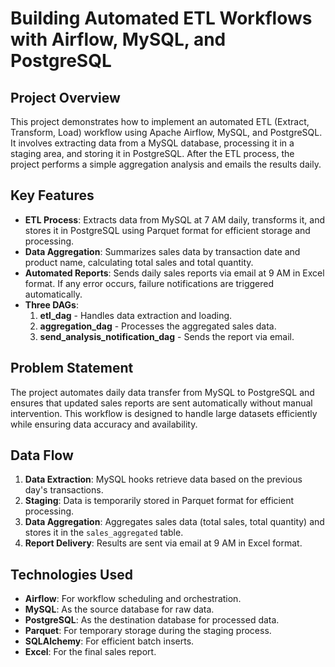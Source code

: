 # Building Automated ETL Workflows with Airflow, MySQL, and PostgreSQL

## Project Overview
This project demonstrates how to implement an automated ETL (Extract, Transform, Load) workflow using Apache Airflow, MySQL, and PostgreSQL. It involves extracting data from a MySQL database, processing it in a staging area, and storing it in PostgreSQL. After the ETL process, the project performs a simple aggregation analysis and emails the results daily.

## Key Features
- **ETL Process**: Extracts data from MySQL at 7 AM daily, transforms it, and stores it in PostgreSQL using Parquet format for efficient storage and processing.
- **Data Aggregation**: Summarizes sales data by transaction date and product name, calculating total sales and total quantity.
- **Automated Reports**: Sends daily sales reports via email at 9 AM in Excel format. If any error occurs, failure notifications are triggered automatically.
- **Three DAGs**: 
  1. **etl_dag** - Handles data extraction and loading.
  2. **aggregation_dag** - Processes the aggregated sales data.
  3. **send_analysis_notification_dag** - Sends the report via email.

## Problem Statement
The project automates daily data transfer from MySQL to PostgreSQL and ensures that updated sales reports are sent automatically without manual intervention. This workflow is designed to handle large datasets efficiently while ensuring data accuracy and availability.

## Data Flow
1. **Data Extraction**: MySQL hooks retrieve data based on the previous day's transactions.
2. **Staging**: Data is temporarily stored in Parquet format for efficient processing.
3. **Data Aggregation**: Aggregates sales data (total sales, total quantity) and stores it in the `sales_aggregated` table.
4. **Report Delivery**: Results are sent via email at 9 AM in Excel format.

## Technologies Used
- **Airflow**: For workflow scheduling and orchestration.
- **MySQL**: As the source database for raw data.
- **PostgreSQL**: As the destination database for processed data.
- **Parquet**: For temporary storage during the staging process.
- **SQLAlchemy**: For efficient batch inserts.
- **Excel**: For the final sales report.

